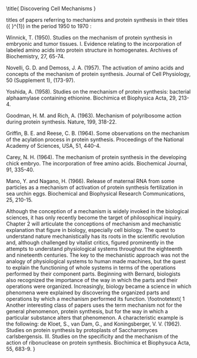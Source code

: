 \title{
Discovering Cell Mechanisms
}

titles of papers referring to mechanisms and protein synthesis in their titles \({ }^{1}\) in the period 1950 to 1970 :

Winnick, T. (1950). Studies on the mechanism of protein synthesis in embryonic and tumor tissues. I. Evidence relating to the incorporation of labeled amino acids into protein structure in homogenates. Archives of Biochemistry, 27, 65-74.

Novelli, G. D. and Demoss, J. A. (1957). The activation of amino acids and concepts of the mechanism of protein synthesis. Journal of Cell Physiology, 50 (Supplement 1), \(173-97\).

Yoshida, A. (1958). Studies on the mechanism of protein synthesis: bacterial alphaamylase containing ethionine. Biochimica et Biophysica Acta, 29, 213-4.

Goodman, H. M. and Rich, A. (1963). Mechanism of polyribosome action during protein synthesis. Nature, 199, 318-22.

Griffin, B. E. and Reese, C. B. (1964). Some observations on the mechanism of the acylation process in protein synthesis. Proceedings of the National Academy of Sciences, USA, 51, 440-4.

Carey, N. H. (1964). The mechanism of protein synthesis in the developing chick embryo. The incorporation of free amino acids. Biochemical Journal, 91, 335-40.

Mano, Y. and Nagano, H. (1966). Release of maternal RNA from some particles as a mechanism of activation of protein synthesis fertilization in sea urchin eggs. Biochemical and Biophysical Research Communications, 25, 210-15.

Although the conception of a mechanism is widely invoked in the biological sciences, it has only recently become the target of philosophical inquiry. Chapter 2 will articulate the conceptions of mechanism and mechanistic explanation that figure in biology, especially cell biology. The quest to understand nature mechanistically has its roots in the scientific revolution and, although challenged by vitalist critics, figured prominently in the attempts to understand physiological systems throughout the eighteenth and nineteenth centuries. The key to the mechanistic approach was not the analogy of physiological systems to human made machines, but the quest to explain the functioning of whole systems in terms of the operations performed by their component parts. Beginning with Bernard, biologists also recognized the importance of the way in which the parts and their operations were organized. Increasingly, biology became a science in which phenomena were explained by discovering the organized parts and operations by which a mechanism performed its function.
\footnotetext{
1 Another interesting class of papers uses the term mechanism not for the general phenomenon, protein synthesis, but for the way in which a particular substance alters that phenomenon. A characteristic example is the following: de Kloet, S., van Dam, G., and Koningsberger, V. V. (1962). Studies on protein synthesis by protoplasts of Saccharomyces carlsbergensis. III. Studies on the specificity and the mechanism of the action of ribonuclease on protein synthesis. Biochimica et Biophysuca Acta, 55, 683-9.
}